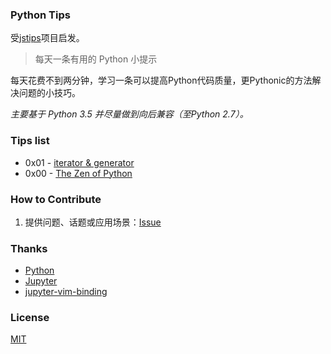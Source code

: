 ### Python Tips

受[jstips](https://github.com/loverajoel/jstips)项目启发。

> 每天一条有用的 Python 小提示

每天花费不到两分钟，学习一条可以提高Python代码质量，更Pythonic的方法解决问题的小技巧。

*主要基于 Python 3.5 并尽量做到向后兼容（至Python 2.7）。*

### Tips list

- 0x01 - [iterator & generator](https://github.com/rainyear/pytips/blob/master/Tips/2016-03-07-iterator-and-generator.ipynb)
- 0x00 - [The Zen of Python](https://github.com/rainyear/pytips/blob/master/Tips/2016-03-06-The-Zen-of-Python.ipynb)

### How to Contribute

1. 提供问题、话题或应用场景：[Issue](https://github.com/rainyear/pytips/issues)

### Thanks

- [Python](http://www.python.org/)
- [Jupyter](https://jupyter.org/)
- [jupyter-vim-binding](https://github.com/lambdalisue/jupyter-vim-binding)

### License

[MIT](./LICENSE)
